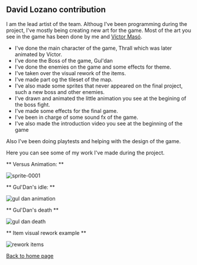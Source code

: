 ﻿## **David Lozano contribution**

I am the lead artist of the team. Althoug I've been programming during the project, I've mostly being creating new art for the game. Most of the art you see in the game has been done by me and [Víctor Masó](https://softcactusteam.github.io/Warcraft-Heroes-Beyond-Time/victor_contribution).
- I've done the main character of the game, Thrall which was later animated by Víctor.
- I've done the Boss of the game, Gul'dan
- I've done the enemies on the game and some effects for theme.
- I've taken over the visual rework of the items.
- I've made part og the tileset of the map.
- I've also made some sprites that never appeared on the final project, such a new boss and other enemies.
- I've drawn and animated the little animation you see at the begining of the boss fight.
- I've made some effects for the final game. 
- I've been in charge of some sound fx of the game.
- I've also made the introduction video you see at the beginning of the game

Also I've been doing playtests and helping with the design of the game.

Here you can see some of my work I've made during the project.

** Versus Animation: **

![sprite-0001](https://user-images.githubusercontent.com/26002028/41006636-a365f72a-6922-11e8-98ca-0bce1576312a.gif)

** Gul'Dan's idle: **

![gul dan animation](https://user-images.githubusercontent.com/26002028/41006688-eb13be18-6922-11e8-8bca-5f50295f981f.gif)

** Gul'Dan's death **

![gul dan death](https://user-images.githubusercontent.com/26002028/41006710-fc72b614-6922-11e8-9573-c0ebc0a14027.gif)

** Item visual rework example **
 
![rework items](https://user-images.githubusercontent.com/26002028/41006938-d08e6434-6923-11e8-9fd2-3d8338c06e69.png)


[Back to home page](https://softcactusteam.github.io/Warcraft-Heroes-Beyond-Time/)
